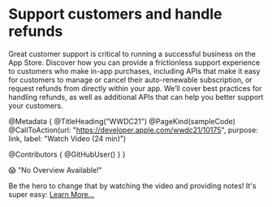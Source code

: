 # Support customers and handle refunds

Great customer support is critical to running a successful business on the App Store. Discover how you can provide a frictionless support experience to customers who make in-app purchases, including APIs that make it easy for customers to manage or cancel their auto-renewable subscription, or request refunds from directly within your app. We’ll cover best practices for handling refunds, as well as additional APIs that can help you better support your customers.

@Metadata {
   @TitleHeading("WWDC21")
   @PageKind(sampleCode)
   @CallToAction(url: "https://developer.apple.com/wwdc21/10175", purpose: link, label: "Watch Video (24 min)")

   @Contributors {
      @GitHubUser(<replace this with your GitHub handle>)
   }
}

😱 "No Overview Available!"

Be the hero to change that by watching the video and providing notes! It's super easy:
 [Learn More…](https://wwdcnotes.com/documentation/wwdcnotes/contributing)
